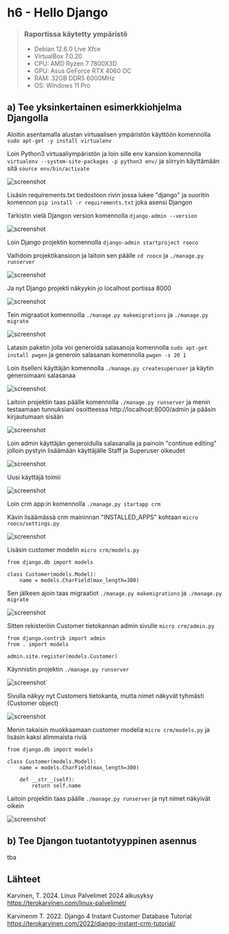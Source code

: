 # h6 - Hello Django

>### Raportissa käytetty ympäristö
>- Debian 12.6.0 Live Xfce
>- VirtualBox 7.0.20
>- CPU: AMD Ryzen 7 7800X3D
>- GPU: Asus GeForce RTX 4060 OC
>- RAM: 32GB DDR5 6000MHz
>- OS: Windows 11 Pro

## a) Tee yksinkertainen esimerkkiohjelma Djangolla

Aloitin asentamalla alustan virtuaalisen ympäristön käyttöön komennolla `sudo apt-get -y install virtualenv`

Loin Python3 virtuaaliympäristön ja loin sille env kansion komennolla `virtualenv --system-site-packages -p python3 env/` ja siirryin käyttämään sitä `source env/bin/activate`

![screenshot](https://i.imgur.com/65E9y57.png)

Lisäsin requirements.txt tiedostoon rivin jossa lukee "django" ja suoritin komennon `pip install -r requirements.txt` joka asensi Djangon

Tarkistin vielä Djangon version komennolla `django-admin --version`

![screenshot](https://i.imgur.com/YoY5w0c.png)

Loin Django projektin komennolla `django-admin startproject rooco`

Vaihdoin projektikansioon ja laitoin sen päälle `cd rooco` ja `./manage.py runserver`

![screenshot](https://i.imgur.com/y9UsYu2.png)

Ja nyt Django projekti näkyykin jo localhost portissa 8000

![screenshot](https://i.imgur.com/BERjdKo.png)

Tein migraatiot komennoilla `./manage.py makemigrations` ja `./manage.py migrate`

![screenshot](https://i.imgur.com/RRr2NQ0.png)

Latasin paketin jolla voi generoida salasanoja komennolla `sudo apt-get install pwgen` ja generoin salasanan komennolla `pwgen -s 20 1`

Loin itselleni käyttäjän komennolla `./manage.py createsuperuser` ja käytin generoimaani salasanaa

![screenshot](https://i.imgur.com/VrnYJVO.png)

Laitoin projektin taas päälle komennolla `./manage.py runserver` ja menin testaamaan tunnuksiani osoitteessa http://localhost:8000/admin ja pääsin kirjautumaan sisään

![screenshot](https://i.imgur.com/J6zoeUb.png)

Loin admin käyttäjän generoidulla salasanalla ja painoin "continue editing" jolloin pystyin lisäämään käyttäjälle Staff ja Superuser oikeudet

![screenshot](https://i.imgur.com/C6zVemI.png)

Uusi käyttäjä toimii

![screenshot](https://i.imgur.com/KBGsS9q.png)

Loin crm app:in komennolla `./manage.py startapp crm`

Kävin lisäämässä crm maininnan "INSTALLED_APPS" kohtaan `micro rooco/settings.py`

![screenshot](https://i.imgur.com/hhZHjUv.png)

Lisäsin customer modelin `micro crm/models.py`

    from django.db import models

    class Customer(models.Model):
        name = models.CharField(max_length=300)

Sen jälkeen ajoin taas migraatiot `./manage.py makemigrations` ja `./manage.py migrate`

![screenshot](https://i.imgur.com/dnevbZR.png)

Sitten rekisteröin Customer tietokannan admin sivulle `micro crm/admin.py`

    from django.contrib import admin
    from . import models

    admin.site.register(models.Customer)

Käynnistin projektin `./manage.py runserver`

![screenshot](https://i.imgur.com/f7DtOWm.png)`

Sivulla näkyy nyt Customers tietokanta, mutta nimet näkyvät tyhmästi (Customer object)

![screenshot](https://i.imgur.com/YnvMuUU.png)

Menin takaisin muokkaamaan customer modelia `micro crm/models.py` ja lisäsin kaksi alimmaista riviä

    from django.db import models

    class Customer(models.Model):
        name = models.CharField(max_length=300)

        def __str__(self):
            return self.name

Laitoin projektin taas päälle `./manage.py runserver` ja nyt nimet näkyivät oikein

![screenshot](https://i.imgur.com/4nx81bg.png)

## b) Tee Djangon tuotantotyyppinen asennus

tba

## Lähteet
Karvinen, T. 2024. Linux Palvelimet 2024 alkusyksy https://terokarvinen.com/linux-palvelimet/

Karvinenm T. 2022. Django 4 Instant Customer Database Tutorial https://terokarvinen.com/2022/django-instant-crm-tutorial/
